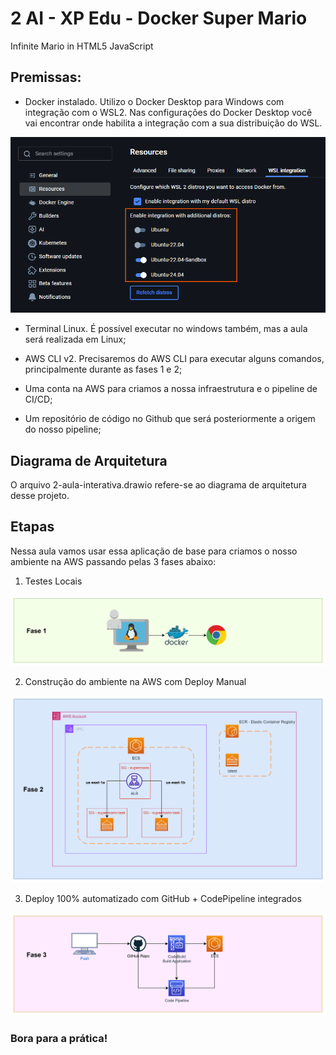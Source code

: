 # 2 AI - XP Edu - Docker Super Mario
Infinite Mario in HTML5 JavaScript

## Premissas:
- Docker instalado. Utilizo o Docker Desktop para Windows com integração com o WSL2. Nas configurações do Docker Desktop você vai encontrar onde habilita a integração com a sua distribuição do WSL.

![alt text](image.png)

- Terminal Linux. É possível executar no windows também, mas a aula será realizada em Linux;

- AWS CLI v2. Precisaremos do AWS CLI para executar alguns comandos, principalmente durante as fases 1 e 2;

- Uma conta na AWS para criamos a nossa infraestrutura e o pipeline de CI/CD;

- Um repositório de código no Github que será posteriormente a origem do nosso pipeline;

## Diagrama de Arquitetura
O arquivo 2-aula-interativa.drawio refere-se ao diagrama de arquitetura desse projeto.

## Etapas
Nessa aula vamos usar essa aplicação de base para criamos o nosso ambiente na AWS passando pelas 3 fases abaixo:

1. Testes Locais

![alt text](image-1.png)

2. Construção do ambiente na AWS com Deploy Manual

![alt text](image-2.png)

3. Deploy 100% automatizado com GitHub + CodePipeline integrados

![alt text](image-3.png)

### Bora para a prática!